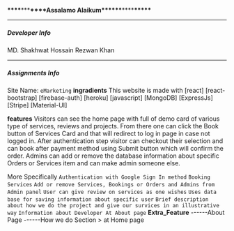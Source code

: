 **\*\*\*\***\*\*\***\*\*\*\***Assalamo Alaikum\***\*\*\*\*\***\*\*\*\***\*\*\*\*\***

---

##### Developer Info

MD. Shakhwat Hossain
Rezwan Khan

---

##### Assignments Info

Site Name: `eMarketing`
**ingradients**
This website is made with
[react]
[react-bootstrap]
[firebase-auth]
[heroku]
[javascript]
[MongoDB]
[ExpressJs]
[Stripe]
[Material-UI]

**features**
Visitors can see the home page with full of demo card of various type of services, reviews and projects. From there one can click the Book button of Services Card and that will redirect to log in page in case not logged in. After authentication step visitor can checkout their selection and can book after payment method using Submit button which will confirm the order. Admins can add or remove the database information about specific Orders or Services item and can make admin someone else.

More Specifically
`Authentication with Google Sign In method`
`Booking Services`
`Add or remove Services, Bookings or Orders and Admins from Admin panel`
`User can give review on services as one wishes`
`Uses data base for saving information about specific user`
`Brief description about how we do the project and give our survices in an illustrative way`
`Information about Developer At About page`
**Extra_Feature**
------About Page
------How we do Section > at Home page
